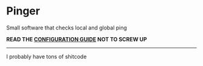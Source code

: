 # Pinger
Small software that checks local and global ping

**READ THE [CONFIGURATION GUIDE](https://github.com/GalteXx/Pinger/blob/master/ConfingurationGuide.txt) NOT TO SCREW UP**
____
I probably have tons of shitcode

